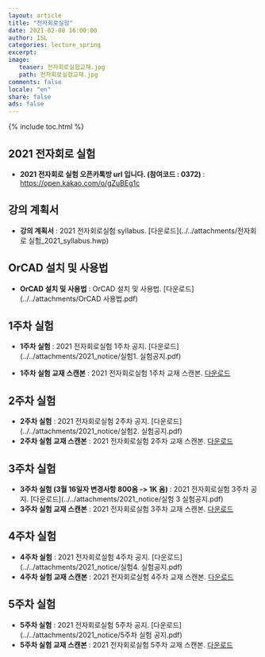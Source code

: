 ```yaml
---
layout: article
title: "전자회로실험"
date: 2021-02-08 16:00:00
author: ISL
categories: lecture_spring
excerpt: 
image:
   teaser: 전자회로실험교재.jpg
   path: 전자회로실험교재.jpg
comments: false
locale: "en"
share: false
ads: false
--- 
```


{% include toc.html %}

<!--예시-->
## 2021 전자회로 실험
* **2021 전자회로 실험 오픈카톡방 url 입니다. (참여코드 : 0372)** 
: https://open.kakao.com/o/gZuBEg1c

## 강의 계획서
* **강의 계획서** 
: 2021 전자회로실험 syllabus.
[다운로드](../../attachments/전자회로 실험_2021_syllabus.hwp)

## OrCAD 설치 및 사용법
* **OrCAD 설치 및 사용법** 
: OrCAD 설치 및 사용법.
[다운로드](../../attachments/OrCAD 사용법.pdf)

## 1주차 실험
* **1주차 실험**
: 2021 전자회로실험 1주차 공지.
[다운로드](../../attachments/2021_notice/실험1. 실험공지.pdf)

* **1주차 실험 교재 스캔본**
: 2021 전자회로실험 1주차 교재 스캔본.
[다운로드](../../attachments/2021_notice/실험1_책.pdf)

## 2주차 실험
* **2주차 실험**
: 2021 전자회로실험 2주차 공지.
[다운로드](../../attachments/2021_notice/실험2. 실험공지.pdf)
* **2주차 실험 교재 스캔본**
: 2021 전자회로실험 2주차 교재 스캔본.
[다운로드](../../attachments/2021_notice/실험2_책.PDF)


## 3주차 실험
* **3주차 실험 (3월 16일자 변경사항 800옴 -> 1K 옴)**
: 2021 전자회로실험 3주차 공지.
[다운로드](../../attachments/2021_notice/실험 3 실험공지.pdf)
* **3주차 실험 교재 스캔본**
: 2021 전자회로실험 3주차 교재 스캔본.
[다운로드](../../attachments/2021_notice/실험3_책.pdf)

## 4주차 실험
* **4주차 실험**
: 2021 전자회로실험 4주차 공지.
[다운로드](../../attachments/2021_notice/실험4. 실험공지.pdf)
* **4주차 실험 교재 스캔본**
: 2021 전자회로실험 4주차 교재 스캔본.
[다운로드](../../attachments/2021_notice/실험4_책.pdf)

## 5주차 실험
* **5주차 실험**
: 2021 전자회로실험 5주차 공지.
[다운로드](../../attachments/2021_notice/5주차 실험 공지.pdf)
* **5주차 실험 교재 스캔본**
: 2021 전자회로실험 5주차 교재 스캔본.
[다운로드](../../attachments/2021_notice/5주차실험_책.pdf)